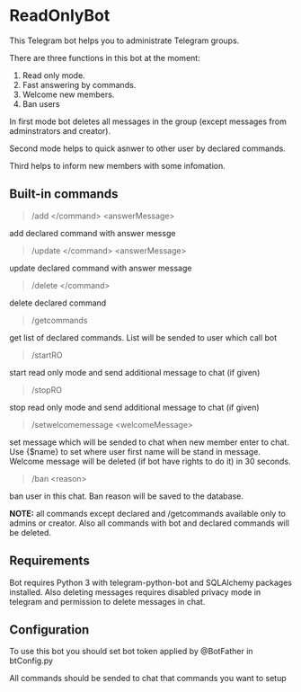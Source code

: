 ReadOnlyBot
===========

This Telegram bot helps you to administrate Telegram groups.

There are three functions in this bot at the moment:

1. Read only mode.
2. Fast answering by commands.
3. Welcome new members.
4. Ban users

In first mode bot deletes all messages in the group (except messages from adminstrators and creator).

Second mode helps to quick asnwer to other user by declared commands. 

Third helps to inform new members with some infomation.

Built-in commands
--

> /add \</command> \<answerMessage>

add declared command with answer messge

> /update \</command> \<answerMessage>

update declared command with answer message

> /delete \</command>

delete declared command

>/getcommands

get list of declared commands. List will be sended to user which call bot

>/startRO <additionalMessage>

start read only mode and send additional message to chat (if given)

>/stopRO <additionalMessage>

stop read only mode and send additional message to chat (if given)

>/setwelcomemessage \<welcomeMessage>

set message which will be sended to chat when new member enter to chat. Use {$name} to set where user first name will be stand in message. Welcome message will be deleted (if bot have rights to do it) in 30 seconds.

>/ban \<reason>

ban user in this chat. Ban reason will be saved to the database. 

**NOTE:** all commands except declared and /getcommands available only to admins or creator. Also all commands with bot and declared commands will be deleted.

Requirements
--

Bot requires Python 3 with telegram-python-bot and SQLAlchemy packages installed. Also deleting messages requires disabled privacy mode in telegram and permission to delete messages in chat.

Configuration
--

To use this bot you should set bot token applied by @BotFather in btConfig.py

All commands should be sended to chat that commands you want to setup
